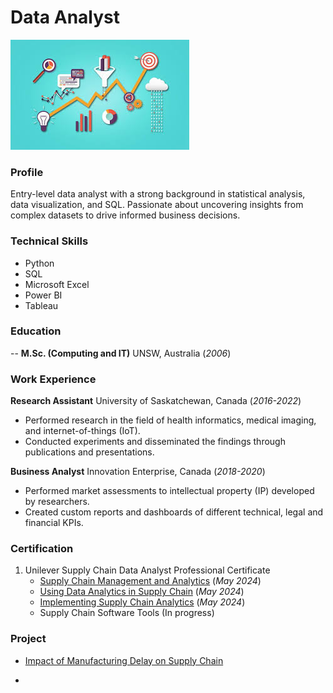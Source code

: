 # Data Analyst
![Data Analyst](assets/img/data_analyst5.jpg)

### Profile
Entry-level data analyst with a strong background in statistical analysis, data visualization, and SQL. Passionate about uncovering insights from complex datasets to drive informed business decisions.

### Technical Skills
  - Python
  - SQL
  - Microsoft Excel
  - Power BI
  - Tableau

### Education
-- **M.Sc. (Computing and IT)** UNSW, Australia (_2006_)

### Work Experience
**Research Assistant** University of Saskatchewan, Canada (_2016-2022_)
- Performed research in the field of health informatics, medical imaging, and internet-of-things (IoT).
- Conducted experiments and disseminated the findings through publications and presentations.

**Business Analyst** Innovation Enterprise, Canada (_2018-2020_)
- Performed market assessments to intellectual property (IP) developed by researchers.
- Created custom reports and dashboards of different technical, legal and financial KPIs.


### Certification
1. Unilever Supply Chain Data Analyst Professional Certificate 
   * [Supply Chain Management and Analytics](/assets/img/C1.pdf) (_May 2024_)
   * [Using Data Analytics in Supply Chain](/assets/img/C1.pdf) (_May 2024_)
   * [Implementing Supply Chain Analytics](/assets/img/C3.pdf) (_May 2024_)
   * Supply Chain Software Tools (In progress)

### Project
- [Impact of Manufacturing Delay on Supply Chain](https://medium.com/@hasan.ahmedmonjurul/impact-of-manufacturing-delay-on-supply-chain-21d361d3a52e)

- 
